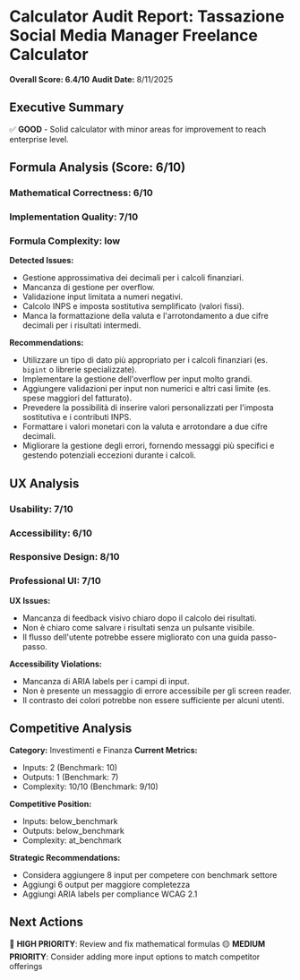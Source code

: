 # Calculator Audit Report: Tassazione Social Media Manager Freelance Calculator

**Overall Score: 6.4/10**
**Audit Date:** 8/11/2025

## Executive Summary

✅ **GOOD** - Solid calculator with minor areas for improvement to reach enterprise level.

## Formula Analysis (Score: 6/10)

### Mathematical Correctness: 6/10
### Implementation Quality: 7/10
### Formula Complexity: low

**Detected Issues:**
- Gestione approssimativa dei decimali per i calcoli finanziari.
- Mancanza di gestione per overflow.
- Validazione input limitata a numeri negativi.
- Calcolo INPS e imposta sostitutiva semplificato (valori fissi).
- Manca la formattazione della valuta e l'arrotondamento a due cifre decimali per i risultati intermedi.

**Recommendations:**
- Utilizzare un tipo di dato più appropriato per i calcoli finanziari (es. `bigint` o librerie specializzate).
- Implementare la gestione dell'overflow per input molto grandi.
- Aggiungere validazioni per input non numerici e altri casi limite (es. spese maggiori del fatturato).
- Prevedere la possibilità di inserire valori personalizzati per l'imposta sostitutiva e i contributi INPS.
- Formattare i valori monetari con la valuta e arrotondare a due cifre decimali.
- Migliorare la gestione degli errori, fornendo messaggi più specifici e gestendo potenziali eccezioni durante i calcoli.

## UX Analysis

### Usability: 7/10
### Accessibility: 6/10  
### Responsive Design: 8/10
### Professional UI: 7/10

**UX Issues:**
- Mancanza di feedback visivo chiaro dopo il calcolo dei risultati.
- Non è chiaro come salvare i risultati senza un pulsante visibile.
- Il flusso dell'utente potrebbe essere migliorato con una guida passo-passo.

**Accessibility Violations:**
- Mancanza di ARIA labels per i campi di input.
- Non è presente un messaggio di errore accessibile per gli screen reader.
- Il contrasto dei colori potrebbe non essere sufficiente per alcuni utenti.

## Competitive Analysis

**Category:** Investimenti e Finanza
**Current Metrics:**
- Inputs: 2 (Benchmark: 10)
- Outputs: 1 (Benchmark: 7)
- Complexity: 10/10 (Benchmark: 9/10)

**Competitive Position:**
- Inputs: below_benchmark
- Outputs: below_benchmark  
- Complexity: at_benchmark

**Strategic Recommendations:**
- Considera aggiungere 8 input per competere con benchmark settore
- Aggiungi 6 output per maggiore completezza
- Aggiungi ARIA labels per compliance WCAG 2.1

## Next Actions

🔴 **HIGH PRIORITY**: Review and fix mathematical formulas
🟡 **MEDIUM PRIORITY**: Consider adding more input options to match competitor offerings
